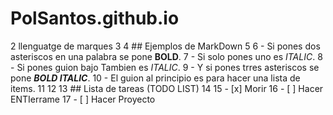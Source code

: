 # PolSantos.github.io
  2 llenguatge de marques
  3
  4  ## Ejemplos de MarkDown
  5
  6  - Si pones dos asteriscos en una palabra se pone **BOLD**.
  7  - Si solo pones uno es *ITALIC*.
  8  - Si pones guion bajo Tambien es _ITALIC_.
  9  - Y si pones trres asteriscos se pone ***BOLD ITALIC***.
 10  - El guion al principio es para hacer una lista de items.
 11
 12
 13  ## Lista de tareas (TODO LIST)
 14
 15  -  [x] Morir
 16  -  [ ] Hacer ENTIerrame
 17  -  [ ] Hacer Proyecto
